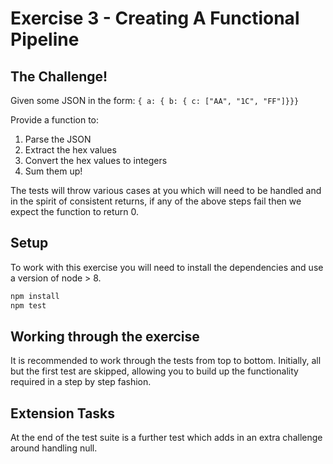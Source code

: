 # Exercise 3 - Creating A Functional Pipeline

## The Challenge!

Given some JSON in the form:
`{ a: { b: { c: ["AA", "1C", "FF"]}}}`

Provide a function to:
1. Parse the JSON
2. Extract the hex values
3. Convert the hex values to integers
4. Sum them up!

The tests will throw various cases at you which will need to be handled and in the spirit of consistent returns,
if any of the above steps fail then we expect the function to return 0.

## Setup

To work with this exercise you will need to install the dependencies and use a version of node > 8.

```bash
npm install
npm test
```

## Working through the exercise

It is recommended to work through the tests from top to bottom. Initially, all but the first test are skipped, allowing you to build up the functionality required in a step by step fashion.

## Extension Tasks

At the end of the test suite is a further test which adds in an extra challenge around handling null.
